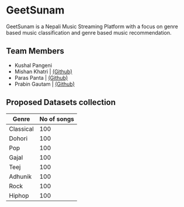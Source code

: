 # GeetSunam

GeetSunam is a Nepali Music Streaming Platform with a focus on genre based music classification and genre based music recommendation.

## Team Members

- Kushal Pangeni 
- Mishan Khatri  | [(Github)](https://github.com/Mishankhatri)
- Paras Panta    | [(Github)](https://github.com/ParasPanta)
- Prabin Gautam  | [(Github)](https://github.com/PrabeenGautam)

## Proposed Datasets collection

| Genre     | No of songs |
| --------- | ----------- |
| Classical | 100         |
| Dohori    | 100         |
| Pop       | 100         |
| Gajal     | 100         |
| Teej      | 100         |
| Adhunik   | 100         |
| Rock      | 100         |
| Hiphop    | 100         |
